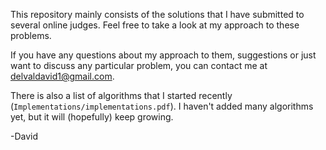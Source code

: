 This repository mainly consists of the solutions that 
I have submitted to several online judges. Feel
free to take a look at my approach to these problems.

If you have any questions about my approach to them,
suggestions or just want to discuss any particular problem,
you can contact me at delvaldavid1@gmail.com.

There is also a list of algorithms that I started recently
(`Implementations/implementations.pdf`). I haven't added many algorithms yet, but it will (hopefully) keep growing.

-David
